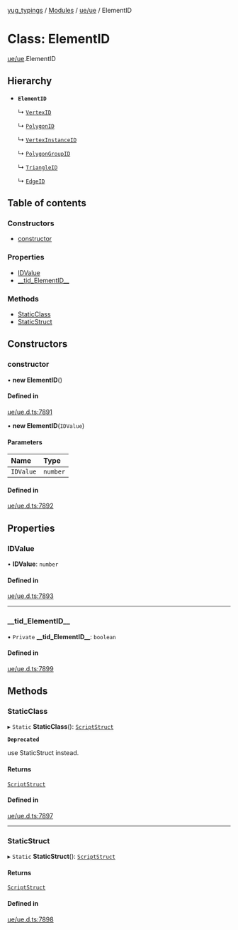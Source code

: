 [yug_typings](../README.md) / [Modules](../modules.md) / [ue/ue](../modules/ue_ue.md) / ElementID

# Class: ElementID

[ue/ue](../modules/ue_ue.md).ElementID

## Hierarchy

- **`ElementID`**

  ↳ [`VertexID`](ue_ue.VertexID.md)

  ↳ [`PolygonID`](ue_ue.PolygonID.md)

  ↳ [`VertexInstanceID`](ue_ue.VertexInstanceID.md)

  ↳ [`PolygonGroupID`](ue_ue.PolygonGroupID.md)

  ↳ [`TriangleID`](ue_ue.TriangleID.md)

  ↳ [`EdgeID`](ue_ue.EdgeID.md)

## Table of contents

### Constructors

- [constructor](ue_ue.ElementID.md#constructor)

### Properties

- [IDValue](ue_ue.ElementID.md#idvalue)
- [\_\_tid\_ElementID\_\_](ue_ue.ElementID.md#__tid_elementid__)

### Methods

- [StaticClass](ue_ue.ElementID.md#staticclass)
- [StaticStruct](ue_ue.ElementID.md#staticstruct)

## Constructors

### constructor

• **new ElementID**()

#### Defined in

[ue/ue.d.ts:7891](https://github.com/YugMetaverse/yug_typings/blob/b7d9b19/ue/ue.d.ts#L7891)

• **new ElementID**(`IDValue`)

#### Parameters

| Name | Type |
| :------ | :------ |
| `IDValue` | `number` |

#### Defined in

[ue/ue.d.ts:7892](https://github.com/YugMetaverse/yug_typings/blob/b7d9b19/ue/ue.d.ts#L7892)

## Properties

### IDValue

• **IDValue**: `number`

#### Defined in

[ue/ue.d.ts:7893](https://github.com/YugMetaverse/yug_typings/blob/b7d9b19/ue/ue.d.ts#L7893)

___

### \_\_tid\_ElementID\_\_

• `Private` **\_\_tid\_ElementID\_\_**: `boolean`

#### Defined in

[ue/ue.d.ts:7899](https://github.com/YugMetaverse/yug_typings/blob/b7d9b19/ue/ue.d.ts#L7899)

## Methods

### StaticClass

▸ `Static` **StaticClass**(): [`ScriptStruct`](ue_ue.ScriptStruct.md)

**`Deprecated`**

use StaticStruct instead.

#### Returns

[`ScriptStruct`](ue_ue.ScriptStruct.md)

#### Defined in

[ue/ue.d.ts:7897](https://github.com/YugMetaverse/yug_typings/blob/b7d9b19/ue/ue.d.ts#L7897)

___

### StaticStruct

▸ `Static` **StaticStruct**(): [`ScriptStruct`](ue_ue.ScriptStruct.md)

#### Returns

[`ScriptStruct`](ue_ue.ScriptStruct.md)

#### Defined in

[ue/ue.d.ts:7898](https://github.com/YugMetaverse/yug_typings/blob/b7d9b19/ue/ue.d.ts#L7898)
